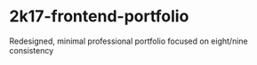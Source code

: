 # 2k17-frontend-portfolio
Redesigned, minimal professional portfolio focused on eight/nine consistency 
